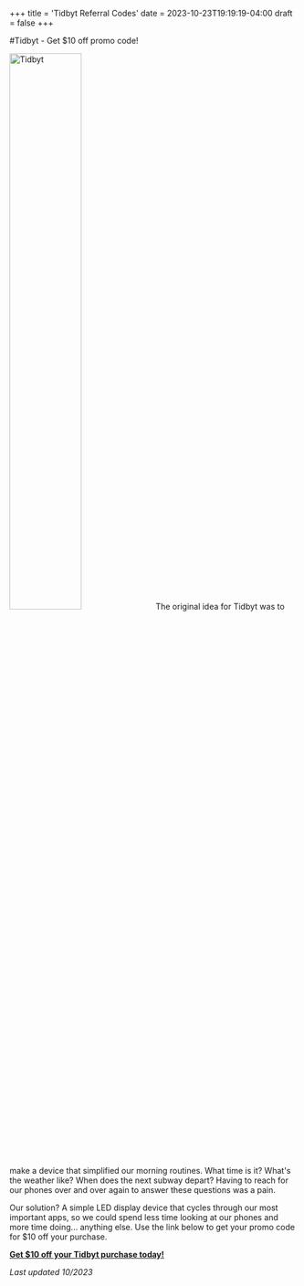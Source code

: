 +++
title = 'Tidbyt Referral Codes'
date = 2023-10-23T19:19:19-04:00
draft = false
+++

#Tidbyt - Get $10 off promo code!


<img src="https://tidbyt.com/cdn/shop/files/mlb-nyy-mil_soona_1.png"
         width=50% alt="Tidbyt">
The original idea for Tidbyt was to make a device that simplified our morning routines. What time is it? What's the weather like? When does the next subway depart? Having to reach for our phones over and over again to answer these questions was a pain.

Our solution? A simple LED display device that cycles through our most important apps, so we could spend less time looking at our phones and more time doing... anything else. Use the link below to get your promo code for $10 off your purchase.

[**Get $10 off your Tidbyt purchase today!** ](http://out.referrals.directory/ILa4H2)

*Last updated 10/2023*
